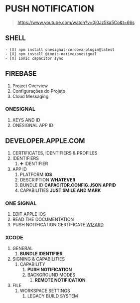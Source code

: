 # PUSH NOTIFICATION
> https://www.youtube.com/watch?v=0j0Jz5ka5Co&t=66s 

## SHELL

```
- [X] npm install onesignal-cordova-plugin@latest
- [X] npm install @ionic-native/onesignal
- [X] ionic capacitor sync
``` 

## FIREBASE

1. Project Overview
2. Configurações do Projeto
3. Cloud Messaging

### ONESIGNAL

1. KEYS AND ID 
2. ONESIGNAL APP ID

## DEVELOPER.APPLE.COM

1. CERTIFICATES, IDENTIFIERS & PROFILES
2. IDENTIFIERS
    1. :heavy_plus_sign: IDENTIFIER
3. APP ID
    1. PLATFORM **IOS**
    2. DESCRIPTION **WHATEVER**
    3. BUNDLE ID **CAPACITOR.CONFIG.JSON APPID**
    4. CAPABILITIES **JUST SMILE AND MARK**

### ONE SIGNAL

1. EDIT APPLE IOS
2. READ THE DOCUMENTATION
3. PUSH NOTIFICATION CERTIFICATE [WIZARD](https://onesignal.com/provisionator)

### XCODE

1. GENERAL 
    1. **BUNDLE IDENTIFIER**
2. SIGNING & CAPABILITIES
    1. CAPABILITY
        1. **PUSH NOTIFICATION**
        2. BACKGROUND MODES
            1. **REMOTE NOTIFICATION**
3. FILE
    1. WORKSPACE SETTINGS
        1. LEGACY BUILD SYSTEM            